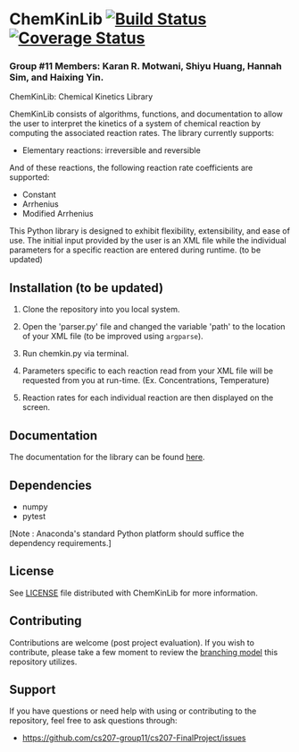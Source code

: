 ChemKinLib [![Build Status](https://travis-ci.org/cs207-group11/cs207-FinalProject.svg?branch=master)](https://travis-ci.org/cs207-group11/cs207-FinalProject.svg?branch=master) [![Coverage Status](https://coveralls.io/repos/github/cs207-group11/cs207-FinalProject/badge.svg?branch=master)](https://coveralls.io/github/cs207-group11/cs207-FinalProject?branch=master)
===================

### Group #11 Members: Karan R. Motwani, Shiyu Huang, Hannah Sim, and Haixing Yin.

ChemKinLib: Chemical Kinetics Library

ChemKinLib consists of algorithms, functions, and documentation to allow the user to interpret the kinetics of a system of chemical reaction by computing the associated reaction rates. The library currently supports:

- Elementary reactions: irreversible and reversible

And of these reactions, the following reaction rate coefficients are supported:
- Constant
- Arrhenius
- Modified Arrhenius

This Python library is designed to exhibit flexibility, extensibility, and ease of use. The initial input provided by the user is an XML file while the individual parameters for a specific reaction are entered during runtime. (to be updated)

## Installation (to be updated)
1) Clone the repository into you local system.

2) Open the 'parser.py' file and changed the variable 'path' to the location of your XML file (to be improved using `argparse`).

3) Run chemkin.py via terminal.

4) Parameters specific to each reaction read from your XML file will be requested from you at run-time. (Ex. Concentrations, Temperature)

5) Reaction rates for each individual reaction are then displayed on the screen.

## Documentation
The documentation for the library can be found [here](https://github.com/cs207-group11/cs207-FinalProject).

## Dependencies
- numpy
- pytest

[Note : Anaconda's standard Python platform should suffice the dependency requirements.]

## License
See [LICENSE](https://github.com/cs207-group11/cs207-FinalProject/blob/master/LICENSE) file distributed with ChemKinLib for more information.

## Contributing
Contributions are welcome (post project evaluation). If you wish to contribute, please take a few moment to review the [branching model](http://nvie.com/posts/a-successful-git-branching-model/) this repository utilizes.

## Support
If you have questions or need help with using or contributing to the repository, feel free to ask questions through:
- https://github.com/cs207-group11/cs207-FinalProject/issues
